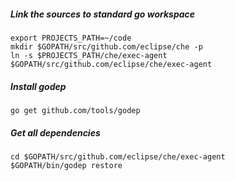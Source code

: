 ##### Link the sources to standard go workspace

```
export PROJECTS_PATH=~/code
mkdir $GOPATH/src/github.com/eclipse/che -p
ln -s $PROJECTS_PATH/che/exec-agent $GOPATH/src/github.com/eclipse/che/exec-agent
```

##### Install godep
```
go get github.com/tools/godep
```

##### Get all dependencies

```
cd $GOPATH/src/github.com/eclipse/che/exec-agent
$GOPATH/bin/godep restore
```
